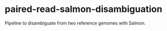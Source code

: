 # paired-read-salmon-disambiguation
Pipeline to disambiguate from two reference genomes with Salmon.
